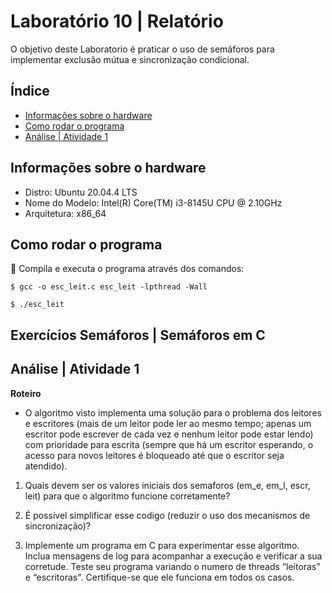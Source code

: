 # Laboratório 10 | Relatório
O objetivo deste Laboratorio é praticar o uso de semáforos para implementar exclusão
mútua e sincronização condicional.

## Índice
* [Informações sobre o hardware](#informações-sobre-o-hardware)
* [Como rodar o programa](#como-rodar-o-programa)
* [Análise | Atividade 1](#análise--atividade-1)

## Informações sobre o hardware
- Distro: Ubuntu 20.04.4 LTS
- Nome do Modelo: Intel(R) Core(TM) i3-8145U CPU @ 2.10GHz
- Arquitetura: x86_64

## Como rodar o programa
:thinking: Compila e executa o programa através dos comandos:
```
$ gcc -o esc_leit.c esc_leit -lpthread -Wall
```
```
$ ./esc_leit
```
## Exercícios Semáforos | Semáforos em C

## Análise | Atividade 1 

**Roteiro** 
- O algoritmo visto implementa uma solução para o problema dos leitores e escritores
(mais de um leitor pode ler ao mesmo tempo; apenas um escritor pode escrever de cada
vez e nenhum leitor pode estar lendo) com prioridade para escrita (sempre que há um
escritor esperando, o acesso para novos leitores é bloqueado até que o escritor seja atendido).

1. Quais devem ser os valores iniciais dos semaforos (em_e, em_l, escr, leit) para que o
algoritmo funcione corretamente?


2. É possível simplificar esse codigo (reduzir o uso dos mecanismos de sincronização)?

3. Implemente um programa em C para experimentar esse algoritmo. Inclua mensagens de log para acompanhar a execução e verificar a sua corretude. Teste seu programa variando o numero de threads “leitoras” e “escritoras". Certifique-se que ele funciona em todos os casos.